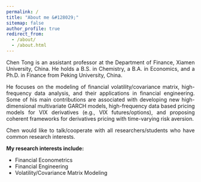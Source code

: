 ```yaml
---
permalink: /
title: "About me &#128029;"
sitemap: false
author_profile: true
redirect_from: 
  - /about/
  - /about.html
---
```


<p align = "justify"> 
Chen Tong is an assistant professor at the Department of Finance, Xiamen University, China. He holds a B.S. in Chemistry, a B.A. in Economics, and a Ph.D. in Finance from Peking University, China.
</p> 
<p align = "justify"> 
He focuses on the modeling of financial volatility/covariance matrix, high-frequency data analysis, and their applications in financial engineering. Some of his main contributions are associated with developing new high-dimensional multivariate GARCH models, high-frequency data based pricing models for VIX derivatives (e.g., VIX futures/options), and proposing coherent frameworks for derivatives pricing with time-varying risk aversion.
</p>
<p align = "justify"> 
Chen would like to talk/cooperate with all researchers/students who have common research interests.
</p>
<p align = "justify"> 
<strong>My research interests include:</strong>
</p>
  
<ul>
<li>Financial Econometrics</li>
<li>Financial Engineering</li>
<li>Volatility/Covariance Matrix Modeling</li>
</ul>
